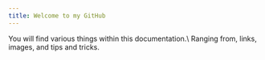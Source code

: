 ```yaml
---
title: Welcome to my GitHub
---
```


You will find various things within this documentation.\ 
Ranging from, links, images, and tips and tricks.
